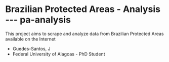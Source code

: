 # Brazilian Protected Areas - Analysis --- pa-analysis

This project aims to scrape and analyze data from Brazilian Protected Areas available on the Internet 

- Guedes-Santos, J
- Federal University of Alagoas - PhD Student
